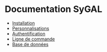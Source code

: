 Documentation SyGAL
===================

- [Installation](INSTALL.md)
- [Personnalisations](personnalisations.md)
- [Authentification](authentification/auth.md)
- [Ligne de commande](cli.md)
- [Base de données](database/README.md)
